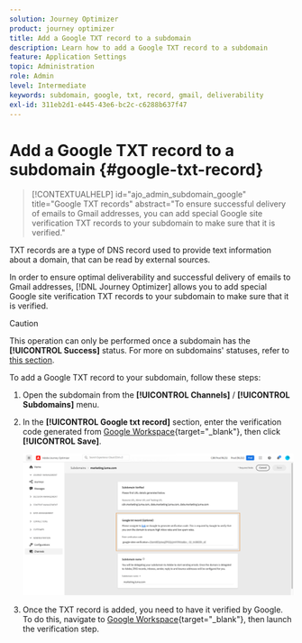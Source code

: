 ```yaml
---
solution: Journey Optimizer
product: journey optimizer
title: Add a Google TXT record to a subdomain
description: Learn how to add a Google TXT record to a subdomain
feature: Application Settings
topic: Administration
role: Admin
level: Intermediate
keywords: subdomain, google, txt, record, gmail, deliverability
exl-id: 311eb2d1-e445-43e6-bc2c-c6288b637f47
---
```

# Add a Google TXT record to a subdomain {#google-txt-record}

>[!CONTEXTUALHELP]
>id="ajo_admin_subdomain_google"
>title="Google TXT records"
>abstract="To ensure successful delivery of emails to Gmail addresses, you can add special Google site verification TXT records to your subdomain to make sure that it is verified."

TXT records are a type of DNS record used to provide text information about a domain, that can be read by external sources.

In order to ensure optimal deliverability and successful delivery of emails to Gmail addresses, [!DNL Journey Optimizer] allows you to add special Google site verification TXT records to your subdomain to make sure that it is verified.

>[!CAUTION]
>
> This operation can only be performed once a subdomain has the **[!UICONTROL Success]** status. For more on subdomains' statuses, refer to [this section](about-subdomain-delegation.md#access-delegated-subdomains).

To add a Google TXT record to your subdomain, follow these steps:

1. Open the subdomain from the **[!UICONTROL Channels]** / **[!UICONTROL Subdomains]** menu.

1. In the **[!UICONTROL Google txt record]** section, enter the verification code generated from [Google Workspace](https://support.google.com/a/answer/183895){target="_blank"}<!--G Suite Admin tools-->, then click **[!UICONTROL Save]**.

    ![](assets/subdomain-google-txt.png)
    
1. Once the TXT record is added, you need to have it verified by Google. To do this, navigate to [Google Workspace](https://support.google.com/a/answer/183895){target="_blank"}<!--G Suite Admin tools-->, then launch the verification step.
